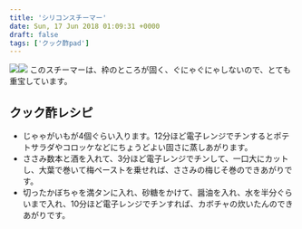 ```yaml
---
title: 'シリコンスチーマー'
date: Sun, 17 Jun 2018 01:09:31 +0000
draft: false
tags: ['クック酢pad']
---
```


[![](//ws-fe.amazon-adsystem.com/widgets/q?_encoding=UTF8&ASIN=B0111105RE&Format=_SL160_&ID=AsinImage&MarketPlace=JP&ServiceVersion=20070822&WS=1&tag=hrm0a-22)](https://www.amazon.co.jp/%E3%83%A1%E3%83%88%E3%83%AC%E3%83%95%E3%83%A9%E3%83%B3%E3%82%BB-%E3%82%B7%E3%83%AA%E3%82%B3%E3%83%B3%E3%82%B9%E3%83%81%E3%83%BC%E3%83%9E%E3%83%BC-%E3%83%A9%E3%82%A6%E3%83%B3%E3%83%89L-%E3%83%AC%E3%82%B7%E3%83%94%E6%9C%AC%E4%BB%98%E3%81%8D-885-L/dp/B0111105RE/ref=as_li_ss_il?s=home&ie=UTF8&qid=1529197287&sr=1-8&keywords=%E3%82%B7%E3%83%AA%E3%82%B3%E3%83%B3%E3%82%B9%E3%83%81%E3%83%BC%E3%83%9E%E3%83%BC&linkCode=li2&tag=hrm0a-22&linkId=5823bb7802bb056f538dfccfc33d3665)![](https://ir-jp.amazon-adsystem.com/e/ir?t=hrm0a-22&l=li2&o=9&a=B0111105RE) このスチーマーは、枠のところが固く、ぐにゃぐにゃしないので、とても重宝しています。

クック酢レシピ
-------

*   じゃゃがいもが4個ぐらい入ります。12分ほど電子レンジでチンするとポテトサラダやコロッケなどにちょうどよい固さに蒸しあがります。
*   ささみ数本と酒を入れて、3分ほど電子レンジでチンして、一口大にカットし、大葉で巻いて梅ペーストを乗せれば、ささみの梅じそ巻のできあがりです。
*   切ったかぼちゃを満タンに入れ、砂糖をかけて、醤油を入れ、水を半分ぐらいまで入れ、10分ほど電子レンジでチンすれば、カボチャの炊いたんのできあがりです。